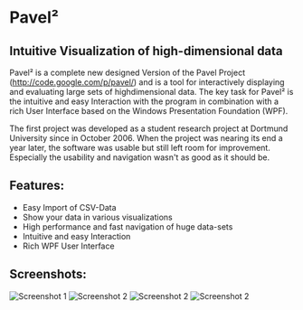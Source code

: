 # Pavel²
## Intuitive Visualization of high-dimensional data
Pavel² is a complete new designed Version of the Pavel Project (http://code.google.com/p/pavel/) and is a tool for interactively displaying and evaluating large sets of highdimensional data. The key task for Pavel² is the intuitive and easy Interaction with the program in combination with a rich User Interface based on the Windows Presentation Foundation (WPF).

The first project was developed as a student research project at Dortmund University since in October 2006. When the project was nearing its end a year later, the software was usable but still left room for improvement. Especially the usability and navigation wasn't as good as it should be.

## Features:
- Easy Import of CSV-Data
- Show your data in various visualizations
- High performance and fast navigation of huge data-sets
- Intuitive and easy Interaction
- Rich WPF User Interface

## Screenshots:
![Screenshot 1](http://farm4.static.flickr.com/3141/2898916243_b5fae23bfd.jpg)
![Screenshot 2]()
![Screenshot 2]()
![Screenshot 2]()
